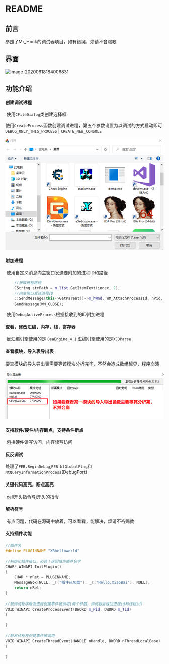 # README

## 前言

参照了Mr_Hock的调试器项目，如有错误，烦请不吝赐教

## 界面

![image-20200618184006831](E:\XB32_Dbg\image\1.png)

## 功能介绍

#### 创建调试进程

​	使用`CFileDialog`类创建选择框

​	使用`CreateProcess`函数创建调试进程，第五个参数设置为以调试的方式启动即可`DEBUG_ONLY_THIS_PROCESS` | `CREATE_NEW_CONSOLE`

![image-20200619161522306](image/2.png)

#### 附加进程

​	使用自定义消息向主窗口发送要附加的进程ID和路径

```c++
	//获取进程路径
	CString strPath = m_list.GetItemText(index, 2);
	//向主窗口发送进程ID
	::SendMessage(this->GetParent()->m_hWnd, WM_AttachProcessId, nPid, (LPARAM)strPath.GetBuffer());
	SendMessage(WM_CLOSE);
```

​	使用`DebugActiveProcess`根据接收到的ID附加进程

#### 查看，修改汇编，内存，栈，寄存器

​	反汇编引擎使用的是 `BeaEngine_4.1`,汇编引擎使用的是`XEDParse`

#### 查看模块，导入表导出表

​	要查模块的导入导出表需要等该模块分析完毕，不然会造成数组越界，程序崩溃

![image-20200619162911584](image/3.png)

#### 支持软件/硬件/内存断点，支持条件断点

​	包括硬件读写访问，内存读写访问

#### 反反调试

​	处理了`PEB.BeginDebug`,`PEB.NtGlobalFlag`和`NtQueryInformationProcess`(DebugPort)

#### 关键代码高亮，断点高亮

​	call开头指令与j开头的指令

#### 解析符号

​	有点问题，代码在源码中放着，可以看看，能解决，烦请不吝赐教

#### 支持插件功能

```c++
//插件名
#define PLUGINNAME "XBhelloworld"

//初始化插件接口，必选！返回值为插件名字
CHAR* WINAPI InitPlugin()
{
	CHAR * nRet = PLUGINNAME;
	MessageBox(NULL, _T("插件已加载"), _T("Hello,XiaoBai"), NULL);
	return nRet;
}

//被调试程序触发进程创建事件被调用(两个参数，调试器会返回进程id和线程id)
VOID WINAPI CreateProcessEvent(DWORD m_Pid, DWORD m_Tid)
{

}

//触发线程程创建事件被调用
VOID WINAPI CreateThreadEvent(HANDLE nHandle, DWORD nThreadLocalBase)
{

}
```